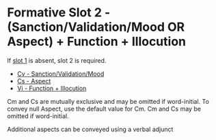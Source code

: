 # Formative Slot 2 - (Sanction/Validation/Mood OR Aspect) + Function + Illocution

If [slot 1](formative_slot_1.md) is absent, slot 2 is required.

* [Cv - Sanction/Validation/Mood](charts.md#cv)
* [Cs - Aspect](charts.md#cs-and-vs)
* [Vi - Function + Illocution](charts.md#vi)

Cm and Cs are mutually exclusive and may be omitted if word-initial. To convey null Aspect, use the default value for Cm. Cm and Cs may be omitted if word-initial.

Additional aspects can be conveyed using a verbal adjunct
